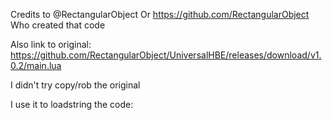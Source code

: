 Credits to @RectangularObject 
Or https://github.com/RectangularObject
Who created that code

Also link to original: https://github.com/RectangularObject/UniversalHBE/releases/download/v1.0.2/main.lua


I didn't try copy/rob the original

I use it to loadstring the code:
